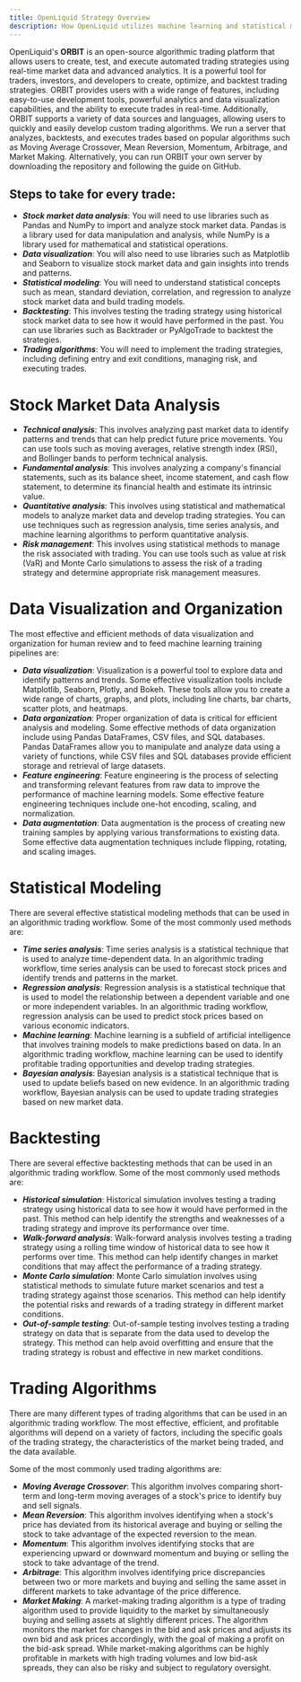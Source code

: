 ```yaml
---
title: OpenLiquid Strategy Overview
description: How OpenLiquid utilizes machine learning and statistical modeling to create trading strategies.
---
```


OpenLiquid's **ORBIT** is an open-source algorithmic trading platform that allows users to create, test, and execute automated trading strategies using real-time market data and advanced analytics. It is a powerful tool for traders, investors, and developers to create, optimize, and backtest trading strategies. ORBIT provides users with a wide range of features, including easy-to-use development tools, powerful analytics and data visualization capabilities, and the ability to execute trades in real-time. Additionally, ORBIT supports a variety of data sources and languages, allowing users to quickly and easily develop custom trading algorithms. We run a server that analyzes, backtests, and executes trades based on popular algorithms such as Moving Average Crossover, Mean Reversion, Momentum, Arbitrage, and Market Making. Alternatively, you can run ORBIT your own server by downloading the repository and following the guide on GitHub.

## Steps to take for every trade:

* ***Stock market data analysis***: You will need to use libraries such as Pandas and NumPy to import and analyze stock market data. Pandas is a library used for data manipulation and analysis, while NumPy is a library used for mathematical and statistical operations.
* ***Data visualization***: You will also need to use libraries such as Matplotlib and Seaborn to visualize stock market data and gain insights into trends and patterns.
* ***Statistical modeling***: You will need to understand statistical concepts such as mean, standard deviation, correlation, and regression to analyze stock market data and build trading models.
* ***Backtesting***: This involves testing the trading strategy using historical stock market data to see how it would have performed in the past. You can use libraries such as Backtrader or PyAlgoTrade to backtest the strategies.
* ***Trading algorithms***: You will need to implement the trading strategies, including defining entry and exit conditions, managing risk, and executing trades.


# Stock Market Data Analysis

* ***Technical analysis***: This involves analyzing past market data to identify patterns and trends that can help predict future price movements. You can use tools such as moving averages, relative strength index (RSI), and Bollinger bands to perform technical analysis.
* ***Fundamental analysis***: This involves analyzing a company's financial statements, such as its balance sheet, income statement, and cash flow statement, to determine its financial health and estimate its intrinsic value.
* ***Quantitative analysis***: This involves using statistical and mathematical models to analyze market data and develop trading strategies. You can use techniques such as regression analysis, time series analysis, and machine learning algorithms to perform quantitative analysis.
* ***Risk management***: This involves using statistical methods to manage the risk associated with trading. You can use tools such as value at risk (VaR) and Monte Carlo simulations to assess the risk of a trading strategy and determine appropriate risk management measures.


# Data Visualization and Organization

The most effective and efficient methods of data visualization and organization for human review and to feed machine learning training pipelines are:

* ***Data visualization***: Visualization is a powerful tool to explore data and identify patterns and trends. Some effective visualization tools include Matplotlib, Seaborn, Plotly, and Bokeh. These tools allow you to create a wide range of charts, graphs, and plots, including line charts, bar charts, scatter plots, and heatmaps.
* ***Data organization***: Proper organization of data is critical for efficient analysis and modeling. Some effective methods of data organization include using Pandas DataFrames, CSV files, and SQL databases. Pandas DataFrames allow you to manipulate and analyze data using a variety of functions, while CSV files and SQL databases provide efficient storage and retrieval of large datasets.
* ***Feature engineering***: Feature engineering is the process of selecting and transforming relevant features from raw data to improve the performance of machine learning models. Some effective feature engineering techniques include one-hot encoding, scaling, and normalization.
* ***Data augmentation***: Data augmentation is the process of creating new training samples by applying various transformations to existing data. Some effective data augmentation techniques include flipping, rotating, and scaling images.

# Statistical Modeling

There are several effective statistical modeling methods that can be used in an algorithmic trading workflow. Some of the most commonly used methods are:

* ***Time series analysis***: Time series analysis is a statistical technique that is used to analyze time-dependent data. In an algorithmic trading workflow, time series analysis can be used to forecast stock prices and identify trends and patterns in the market.
* ***Regression analysis***: Regression analysis is a statistical technique that is used to model the relationship between a dependent variable and one or more independent variables. In an algorithmic trading workflow, regression analysis can be used to predict stock prices based on various economic indicators.
* ***Machine learning***: Machine learning is a subfield of artificial intelligence that involves training models to make predictions based on data. In an algorithmic trading workflow, machine learning can be used to identify profitable trading opportunities and develop trading strategies.
* ***Bayesian analysis***: Bayesian analysis is a statistical technique that is used to update beliefs based on new evidence. In an algorithmic trading workflow, Bayesian analysis can be used to update trading strategies based on new market data.


# Backtesting

There are several effective backtesting methods that can be used in an algorithmic trading workflow. Some of the most commonly used methods are:

* ***Historical simulation***: Historical simulation involves testing a trading strategy using historical data to see how it would have performed in the past. This method can help identify the strengths and weaknesses of a trading strategy and improve its performance over time.
* ***Walk-forward analysis***: Walk-forward analysis involves testing a trading strategy using a rolling time window of historical data to see how it performs over time. This method can help identify changes in market conditions that may affect the performance of a trading strategy.
* ***Monte Carlo simulation***: Monte Carlo simulation involves using statistical methods to simulate future market scenarios and test a trading strategy against those scenarios. This method can help identify the potential risks and rewards of a trading strategy in different market conditions.
* ***Out-of-sample testing***: Out-of-sample testing involves testing a trading strategy on data that is separate from the data used to develop the strategy. This method can help avoid overfitting and ensure that the trading strategy is robust and effective in new market conditions.


# Trading Algorithms

There are many different types of trading algorithms that can be used in an algorithmic trading workflow. The most effective, efficient, and profitable algorithms will depend on a variety of factors, including the specific goals of the trading strategy, the characteristics of the market being traded, and the data available.

Some of the most commonly used trading algorithms are:

* ***Moving Average Crossover***: This algorithm involves comparing short-term and long-term moving averages of a stock's price to identify buy and sell signals.
* ***Mean Reversion***: This algorithm involves identifying when a stock's price has deviated from its historical average and buying or selling the stock to take advantage of the expected reversion to the mean.
* ***Momentum***: This algorithm involves identifying stocks that are experiencing upward or downward momentum and buying or selling the stock to take advantage of the trend.
* ***Arbitrage***: This algorithm involves identifying price discrepancies between two or more markets and buying and selling the same asset in different markets to take advantage of the price difference.
* ***Market Making***: A market-making trading algorithm is a type of trading algorithm used to provide liquidity to the market by simultaneously buying and selling assets at slightly different prices. The algorithm monitors the market for changes in the bid and ask prices and adjusts its own bid and ask prices accordingly, with the goal of making a profit on the bid-ask spread. While market-making algorithms can be highly profitable in markets with high trading volumes and low bid-ask spreads, they can also be risky and subject to regulatory oversight.
